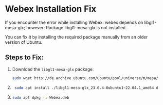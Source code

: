 # Webex Installation Fix

If you encounter the error while installing Webex:
webex depends on libgl1-mesa-glx; however: Package libgl1-mesa-glx is not installed.


You can fix it by installing the required package manually from an older version of Ubuntu.

## Steps to Fix:

1. Download the `libgl1-mesa-glx` package:
   ```bash
   sudo wget http://de.archive.ubuntu.com/ubuntu/pool/universe/m/mesa/libgl1-mesa-glx_23.0.4-0ubuntu1~22.04.1_amd64.deb
   ```

2. ```bash
    sudo apt install ./libgl1-mesa-glx_23.0.4-0ubuntu1~22.04.1_amd64.deb
    ```

3.  ```bash
    sudo apt dpkg -i Webex.deb
    ``` 